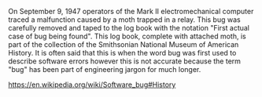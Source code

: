 On September 9, 1947 operators of the Mark II electromechanical computer
traced a malfunction caused by a moth trapped in a relay. This bug was carefully
removed and taped to the log book with the notation
"First actual case of bug being found". This log book, complete with attached
moth, is part of the collection of the Smithsonian National Museum of American
History. It is often said that this is when the word bug was first used to
describe software errors however this is not accurate because the term "bug" has
been part of engineering jargon for much longer.

https://en.wikipedia.org/wiki/Software_bug#History
